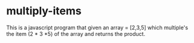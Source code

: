 # multiply-items

This is a javascript program that given an array = [2,3,5]
which multiple's the item (2 * 3 *5) of the array and returns the product.

